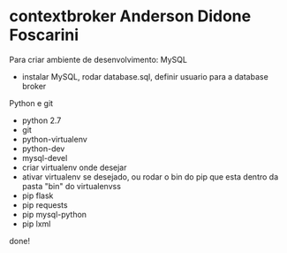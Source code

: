 contextbroker
Anderson Didone Foscarini
=============

Para criar ambiente de desenvolvimento:
MySQL
- instalar MySQL, rodar database.sql, definir usuario para a database broker

Python e git
- python 2.7
- git
- python-virtualenv
- python-dev
- mysql-devel
- criar virtualenv onde desejar
- ativar virtualenv se desejado, ou rodar o bin do pip que esta dentro da pasta "bin" do virtualenvss
- pip flask
- pip requests
- pip mysql-python
- pip lxml


done!
